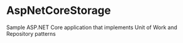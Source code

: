 # AspNetCoreStorage
Sample ASP.NET Core application that implements Unit of Work and Repository patterns
